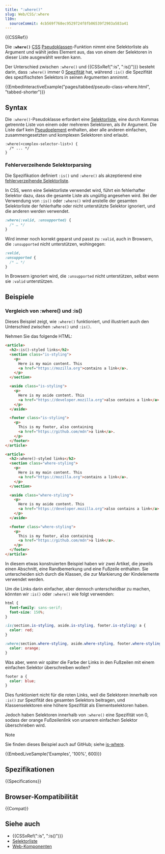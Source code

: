 ```yaml
---
title: ":where()"
slug: Web/CSS/:where
l10n:
  sourceCommit: 4cb569f768ec9529724f8fb06539f2903a583a41
---
```


{{CSSRef}}

Die **`:where()`** [CSS](/de/docs/Web/CSS) [Pseudoklassen](/de/docs/Web/CSS/Pseudo-classes)-Funktion nimmt eine Selektorliste als Argument und wählt jedes Element aus, das von einem der Selektoren in dieser Liste ausgewählt werden kann.

Der Unterschied zwischen `:where()` und {{CSSxRef(":is", ":is()")}} besteht darin, dass `:where()` immer 0 [Spezifität](/de/docs/Web/CSS/Specificity) hat, während `:is()` die Spezifität des spezifischsten Selektors in seinen Argumenten annimmt.

{{EmbedInteractiveExample("pages/tabbed/pseudo-class-where.html", "tabbed-shorter")}}

## Syntax

Die `:where()`-Pseudoklasse erfordert eine [Selektorliste](/de/docs/Web/CSS/CSS_selectors/Selector_structure#selector_list), eine durch Kommas getrennte Liste von einem oder mehreren Selektoren, als ihr Argument. Die Liste darf kein [Pseudoelement](/de/docs/Web/CSS/Pseudo-elements) enthalten, aber alle anderen einfachen, zusammengesetzten und komplexen Selektoren sind erlaubt.

```css-nolint
:where(<complex-selector-list>) {
  /* ... */
}
```

### Fehlerverzeihende Selektorparsing

Die Spezifikation definiert `:is()` und `:where()` als akzeptierend eine [fehlerverzeihende Selektorliste](https://drafts.csswg.org/selectors-4/#typedef-forgiving-selector-list).

In CSS, wenn eine Selektorliste verwendet wird, führt ein fehlerhafter Selektor dazu, dass die gesamte Liste als ungültig angesehen wird. Bei der Verwendung von `:is()` oder `:where()` wird anstelle der gesamten Selektorliste der fehlerhafte oder nicht unterstützte Selektor ignoriert, und die anderen werden verwendet.

```css
:where(:valid, :unsupported) {
  /* … */
}
```

Wird immer noch korrekt geparst und passt zu `:valid`, auch in Browsern, die `:unsupported` nicht unterstützen, wohingegen:

```css
:valid,
:unsupported {
  /* … */
}
```

In Browsern ignoriert wird, die `:unsupported` nicht unterstützen, selbst wenn sie `:valid` unterstützen.

## Beispiele

### Vergleich von :where() und :is()

Dieses Beispiel zeigt, wie `:where()` funktioniert, und illustriert auch den Unterschied zwischen `:where()` und `:is()`.

Nehmen Sie das folgende HTML:

```html
<article>
  <h2>:is()-styled links</h2>
  <section class="is-styling">
    <p>
      Here is my main content. This
      <a href="https://mozilla.org">contains a link</a>.
    </p>
  </section>

  <aside class="is-styling">
    <p>
      Here is my aside content. This
      <a href="https://developer.mozilla.org">also contains a link</a>.
    </p>
  </aside>

  <footer class="is-styling">
    <p>
      This is my footer, also containing
      <a href="https://github.com/mdn">a link</a>.
    </p>
  </footer>
</article>

<article>
  <h2>:where()-styled links</h2>
  <section class="where-styling">
    <p>
      Here is my main content. This
      <a href="https://mozilla.org">contains a link</a>.
    </p>
  </section>

  <aside class="where-styling">
    <p>
      Here is my aside content. This
      <a href="https://developer.mozilla.org">also contains a link</a>.
    </p>
  </aside>

  <footer class="where-styling">
    <p>
      This is my footer, also containing
      <a href="https://github.com/mdn">a link</a>.
    </p>
  </footer>
</article>
```

In diesem etwas konstruierten Beispiel haben wir zwei Artikel, die jeweils einen Abschnitt, eine Randbemerkung und eine Fußzeile enthalten. Sie unterscheiden sich durch die Klassen, die zur Markierung der Kindelemente verwendet werden.

Um die Links darin einfacher, aber dennoch unterscheidbar zu machen, könnten wir `:is()` oder `:where()` wie folgt verwenden:

```css
html {
  font-family: sans-serif;
  font-size: 150%;
}

:is(section.is-styling, aside.is-styling, footer.is-styling) a {
  color: red;
}

:where(section.where-styling, aside.where-styling, footer.where-styling) a {
  color: orange;
}
```

Was aber, wenn wir später die Farbe der Links in den Fußzeilen mit einem einfachen Selektor überschreiben wollen?

```css
footer a {
  color: blue;
}
```

Dies funktioniert nicht für die roten Links, weil die Selektoren innerhalb von `:is()` zur Spezifität des gesamten Selektors beitragen, und Klassenselektoren eine höhere Spezifität als Elementselektoren haben.

Jedoch haben Selektoren innerhalb von `:where()` eine Spezifität von 0, sodass der orange Fußzeilenlink von unserem einfachen Selektor überschrieben wird.

> [!NOTE]
> Sie finden dieses Beispiel auch auf GitHub; siehe [is-where](https://mdn.github.io/css-examples/is-where/).

{{EmbedLiveSample('Examples', '100%', 600)}}

## Spezifikationen

{{Specifications}}

## Browser-Kompatibilität

{{Compat}}

## Siehe auch

- {{CSSxRef(":is", ":is()")}}
- [Selektorliste](/de/docs/Web/CSS/Selector_list)
- [Web-Komponenten](/de/docs/Web/API/Web_components)
